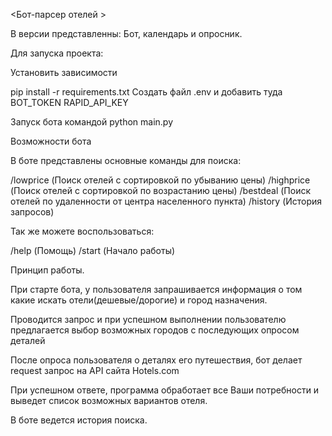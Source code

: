 <Бот-парсер отелей >

В версии представленны: Бот, календарь и опросник.

Для запуска проекта:

Установить зависимости

pip install -r requirements.txt
Создать файл .env и добавить туда BOT_TOKEN RAPID_API_KEY

Запуск бота командой python main.py

Возможности бота

В боте представлены основные команды для поиска:

/lowprice (Поиск отелей с сортировкой по убыванию цены)
/highprice (Поиск отелей с сортировкой по возрастанию цены)
/bestdeal (Поиск отелей по удаленности от центра населенного пункта)
/history (История запросов)

Так же можете воспользоваться:

/help (Помощь)
/start (Начало работы)

Принцип работы.

При старте бота, у пользователя запрашивается информация о том какие искать отели(дешевые/дорогие) и город назначения. 

Проводится запрос и при успешном выполнении пользователю предлагается выбор возможных городов с последующих опросом деталей

После опроса пользователя о деталях его путешествия, бот делает request запрос на API сайта Hotels.com

При успешном ответе, программа обработает все Ваши потребности и выведет список возможных вариантов отеля.

В боте ведется история поиска. 
